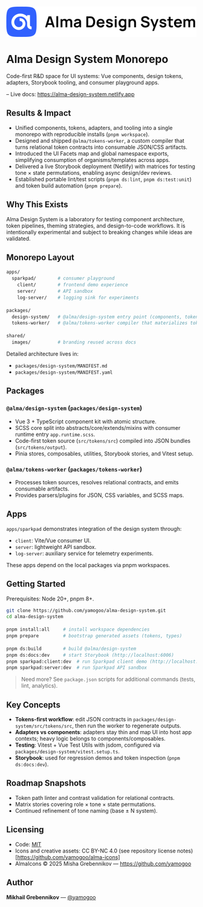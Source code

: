 ![Alma Design System mark](https://github.com/yamogoo/alma-design-system/blob/main/shared/images/logo-with-descriptor.svg)

# Alma Design System Monorepo

Code-first R&D space for UI systems: Vue components, design tokens, adapters, Storybook tooling, and consumer playground apps.

– Live docs: https://alma-design-system.netlify.app

## Results & Impact

- Unified components, tokens, adapters, and tooling into a single monorepo with reproducible installs (`pnpm workspace`).
- Designed and shipped `@alma/tokens-worker`, a custom compiler that turns relational token contracts into consumable JSON/CSS artifacts.
- Introduced the UI Facets map and global namespace exports, simplifying consumption of organisms/templates across apps.
- Delivered a live Storybook deployment (Netlify) with matrices for testing tone × state permutations, enabling async design/dev reviews.
- Established portable lint/test scripts (`pnpm ds:lint`, `pnpm ds:test:unit`) and token build automation (`pnpm prepare`).

## Why This Exists

Alma Design System is a laboratory for testing component architecture, token pipelines, theming strategies, and design-to-code workflows. It is intentionally experimental and subject to breaking changes while ideas are validated.

## Monorepo Layout

```bash
apps/
  sparkpad/        # consumer playground
    client/        # frontend demo experience
    server/        # API sandbox
    log-server/    # logging sink for experiments

packages/
  design-system/   # @alma/design-system entry point (components, tokens, SCSS, stories)
  tokens-worker/   # @alma/tokens-worker compiler that materializes token outputs

shared/
  images/          # branding reused across docs
```

Detailed architecture lives in:

- `packages/design-system/MANIFEST.md`
- `packages/design-system/MANIFEST.yaml`

## Packages

### `@alma/design-system` (`packages/design-system`)

- Vue 3 + TypeScript component kit with atomic structure.
- SCSS core split into abstracts/core/extends/mixins with consumer runtime entry `app.runtime.scss`.
- Code-first token source (`src/tokens/src`) compiled into JSON bundles (`src/tokens/output`).
- Pinia stores, composables, utilities, Storybook stories, and Vitest setup.

### `@alma/tokens-worker` (`packages/tokens-worker`)

- Processes token sources, resolves relational contracts, and emits consumable artifacts.
- Provides parsers/plugins for JSON, CSS variables, and SCSS maps.

## Apps

`apps/sparkpad` demonstrates integration of the design system through:

- `client`: Vite/Vue consumer UI.
- `server`: lightweight API sandbox.
- `log-server`: auxiliary service for telemetry experiments.

These apps depend on the local packages via pnpm workspaces.

## Getting Started

Prerequisites: Node 20+, pnpm 8+.

```bash
git clone https://github.com/yamogoo/alma-design-system.git
cd alma-design-system

pnpm install:all     # install workspace dependencies
pnpm prepare         # bootstrap generated assets (tokens, types)

pnpm ds:build        # build @alma/design-system
pnpm ds:docs:dev     # start Storybook (http://localhost:6006)
pnpm sparkpad:client:dev  # run Sparkpad client demo (http://localhost:5041)
pnpm sparkpad:server:dev  # run Sparkpad API sandbox
```

> Need more? See `package.json` scripts for additional commands (tests, lint, analytics).

## Key Concepts

- **Tokens-first workflow**: edit JSON contracts in `packages/design-system/src/tokens/src`, then run the worker to regenerate outputs.
- **Adapters vs components**: adapters stay thin and map UI into host app contexts; heavy logic belongs to components/composables.
- **Testing**: Vitest + Vue Test Utils with jsdom, configured via `packages/design-system/vitest.setup.ts`.
- **Storybook**: used for regression demos and token inspection (`pnpm ds:docs:dev`).

## Roadmap Snapshots

- Token path linter and contrast validation for relational contracts.
- Matrix stories covering role × tone × state permutations.
- Continued refinement of tone naming (base ± N system).

## Licensing

- Code: [MIT](./LICENSE)
- Icons and creative assets: CC BY-NC 4.0 (see repository license notes)[https://github.com/yamogoo/alma-icons]
- AlmaIcons © 2025 Misha Grebennikov — https://github.com/yamogoo

## Author

**Mikhail Grebennikov** — [@yamogoo](https://github.com/yamogoo)
